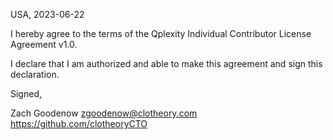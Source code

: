USA, 2023-06-22

I hereby agree to the terms of the Qplexity Individual Contributor License
Agreement v1.0.

I declare that I am authorized and able to make this agreement and sign this
declaration.

Signed,

Zach Goodenow zgoodenow@clotheory.com https://github.com/clotheoryCTO
